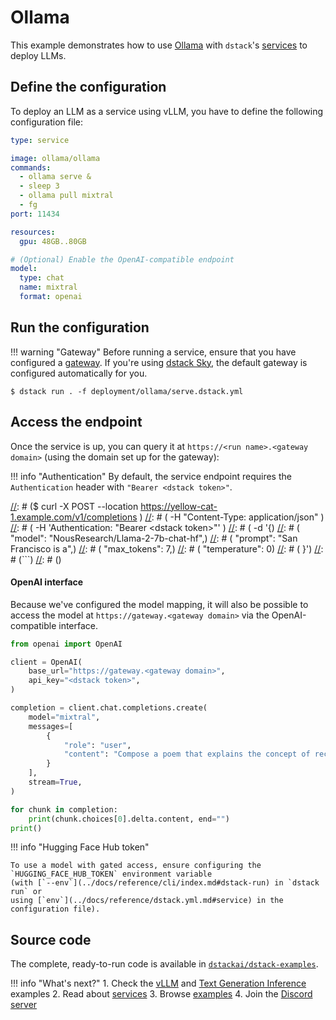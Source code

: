 # Ollama

This example demonstrates how to use [Ollama](https://ollama.com/) with `dstack`'s [services](../docs/concepts/services.md) to deploy LLMs.

## Define the configuration

To deploy an LLM as a service using vLLM, you have to define the following configuration file:

<div editor-title="deployment/ollama/serve.dstack.yml"> 

```yaml
type: service

image: ollama/ollama
commands:
  - ollama serve &
  - sleep 3
  - ollama pull mixtral
  - fg
port: 11434

resources:
  gpu: 48GB..80GB

# (Optional) Enable the OpenAI-compatible endpoint
model:
  type: chat
  name: mixtral
  format: openai

```

</div>

## Run the configuration

!!! warning "Gateway"
    Before running a service, ensure that you have configured a [gateway](../docs/concepts/services.md#set-up-a-gateway).
    If you're using [dstack Sky](https://sky.dstack.ai), the default gateway is configured automatically for you.

<div class="termy">

```shell
$ dstack run . -f deployment/ollama/serve.dstack.yml
```

</div>

## Access the endpoint

Once the service is up, you can query it at 
`https://<run name>.<gateway domain>` (using the domain set up for the gateway):

!!! info "Authentication"
    By default, the service endpoint requires the `Authentication` header with `"Bearer <dstack token>"`.

[//]: # (<div class="termy">)
[//]: # (```shell)
[//]: # ($ curl -X POST --location https://yellow-cat-1.example.com/v1/completions \)
[//]: # (    -H "Content-Type: application/json" \)
[//]: # (    -H 'Authentication: "Bearer &lt;dstack token&gt;"' \)
[//]: # (    -d '{)
[//]: # (          "model": "NousResearch/Llama-2-7b-chat-hf",)
[//]: # (          "prompt": "San Francisco is a",)
[//]: # (          "max_tokens": 7,)
[//]: # (          "temperature": 0)
[//]: # (        }')
[//]: # (```)
[//]: # (</div>)

#### OpenAI interface

Because we've configured the model mapping, it will also be possible 
to access the model at `https://gateway.<gateway domain>` via the OpenAI-compatible interface.

```python
from openai import OpenAI

client = OpenAI(
    base_url="https://gateway.<gateway domain>", 
    api_key="<dstack token>",
)

completion = client.chat.completions.create(
    model="mixtral",
    messages=[
        {
            "role": "user",
            "content": "Compose a poem that explains the concept of recursion in programming.",
        }
    ],
    stream=True,
)

for chunk in completion:
    print(chunk.choices[0].delta.content, end="")
print()
```

!!! info "Hugging Face Hub token"

    To use a model with gated access, ensure configuring the `HUGGING_FACE_HUB_TOKEN` environment variable 
    (with [`--env`](../docs/reference/cli/index.md#dstack-run) in `dstack run` or 
    using [`env`](../docs/reference/dstack.yml.md#service) in the configuration file).
    
[//]: # (    <div class="termy">)
[//]: # (    )
[//]: # (    ```shell)
[//]: # (    $ dstack run . -f vllm/serve.dstack.yml --env HUGGING_FACE_HUB_TOKEN=&lt;token&gt; --gpu 24GB)
[//]: # (    ```)
[//]: # (    </div>)

## Source code
    
The complete, ready-to-run code is available in [`dstackai/dstack-examples`](https://github.com/dstackai/dstack-examples).

!!! info "What's next?"
    1. Check the [vLLM](vllm.md) and [Text Generation Inference](tgi.md) examples
    2. Read about [services](../docs/concepts/services.md)
    3. Browse [examples](index.md)
    4. Join the [Discord server](https://discord.gg/u8SmfwPpMd)
